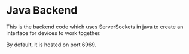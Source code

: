 # Java Backend

This is the backend code which uses ServerSockets in java to create an interface for devices to work together.

By default, it is hosted on port 6969.